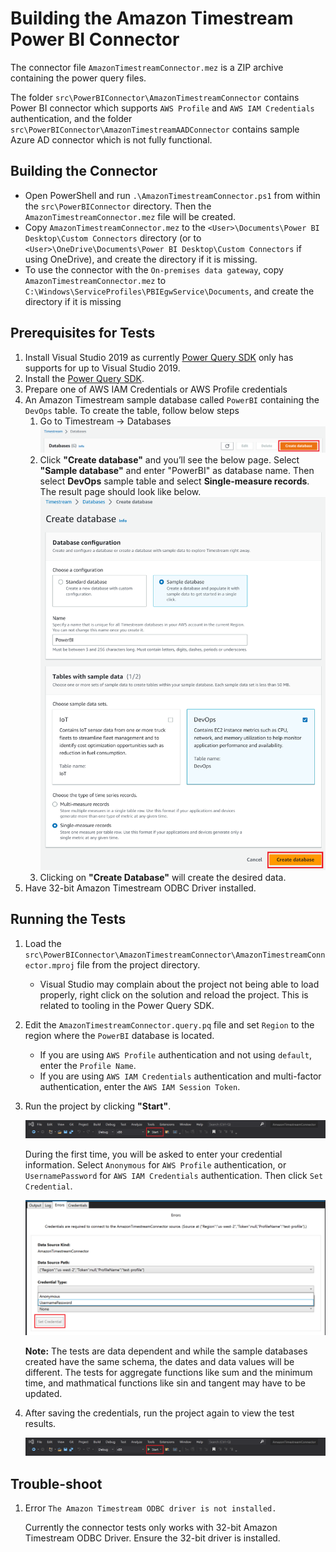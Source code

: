 # Building the Amazon Timestream Power BI Connector

The connector file `AmazonTimestreamConnector.mez` is a ZIP archive containing the power query files.

The folder `src\PowerBIConnector\AmazonTimestreamConnector` contains Power BI connector which supports `AWS Profile` and `AWS IAM Credentials` authentication, and the folder `src\PowerBIConnector\AmazonTimestreamAADConnector` contains sample Azure AD connector which is not fully functional.

## Building the Connector
* Open PowerShell and run `.\AmazonTimestreamConnector.ps1` from within the `src\PowerBIConnector` directory. Then the `AmazonTimestreamConnector.mez` file will be created. 
* Copy `AmazonTimestreamConnector.mez` to the `<User>\Documents\Power BI Desktop\Custom Connectors` directory (or to `<User>\OneDrive\Documents\Power BI Desktop\Custom Connectors` if using OneDrive), and create the directory if it is missing.
* To use the connector with the `On-premises data gateway`, copy `AmazonTimestreamConnector.mez` to `C:\Windows\ServiceProfiles\PBIEgwService\Documents`, and create the directory if it is missing

## Prerequisites for Tests
1. Install Visual Studio 2019 as currently [Power Query SDK](https://marketplace.visualstudio.com/items?itemName=Dakahn.PowerQuerySDK) only has supports for up to Visual Studio 2019.
2. Install the [Power Query SDK](https://marketplace.visualstudio.com/items?itemName=Dakahn.PowerQuerySDK).
3. Prepare one of AWS IAM Credentials or AWS Profile credentials
4. An Amazon Timestream sample database called `PowerBI` containing the `DevOps` table. To create the table, follow below steps
    1. Go to Timestream → Databases
    ![](../../images/powerbi-connector/ts_databases_pg.png)
    2. Click **"Create database"** and you’ll see the below page. Select **"Sample database"** and enter "PowerBI" as database name. Then select **DevOps** sample table and select **Single-measure records**. The result page should look like below.
    ![](../../images/powerbi-connector/sample_PBI_DB.PNG)
    3. Clicking on **"Create Database"** will create the desired data.
5. Have 32-bit Amazon Timestream ODBC Driver installed. 

## Running the Tests
1. Load the `src\PowerBIConnector\AmazonTimestreamConnector\AmazonTimestreamConnector.mproj` file from the project directory.
    * Visual Studio may complain about the project not being able to load properly, right click on the solution and reload the project. This is related to tooling in the Power Query SDK.
2. Edit the `AmazonTimestreamConnector.query.pq` file and set `Region` to the region where the `PowerBI` database is located.
    * If you are using `AWS Profile` authentication and not using `default`, enter the `Profile Name`.
    * If you are using `AWS IAM Credentials` authentication and multi-factor authentication, enter the `AWS IAM Session Token`.
3. Run the project by clicking **"Start"**.

    ![](../../images/powerbi-connector/start_test_vs.png)

    During the first time, you will be asked to enter your credential information. Select `Anonymous` for `AWS Profile` authentication, or `UsernamePassword` for `AWS IAM Credentials` authentication. 
    Then click `Set Credential`.

    ![](../../images/powerbi-connector/mquery_output_err.png)

    **Note:** The tests are data dependent and while the sample databases created have the same schema, the dates and data values will be different. The tests for aggregate functions like sum and the minimum time, and mathmatical functions like sin and tangent may have to be updated.

4. After saving the credentials, run the project again to view the test results.

    ![](../../images/powerbi-connector/start_test_vs.png)

## Trouble-shoot
1. Error `The Amazon Timestream ODBC driver is not installed.`

   Currently the connector tests only works with 32-bit Amazon Timestream ODBC Driver. Ensure the 32-bit driver is installed.
